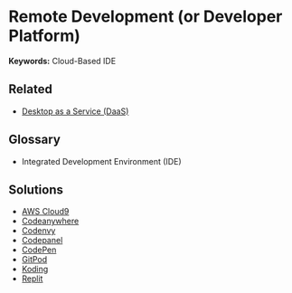 # Remote Development (or Developer Platform)

**Keywords:** Cloud-Based IDE

## Related

- [Desktop as a Service (DaaS)](/daas.md)

## Glossary

- Integrated Development Environment (IDE)

## Solutions

- [AWS Cloud9](https://aws.amazon.com/cloud9/)
- [Codeanywhere](https://codeanywhere.com)
- [Codenvy](https://github.com/codenvy/codenvy)
- [Codepanel](https://codepanel.io/)
- [CodePen](https://codepen.io/)
- [GitPod](https://gitpod.io/)
- [Koding](https://koding.com)
- [Replit](https://replit.com)

<!--
https://bitrise.io/
https://developer.apple.com/xcode-cloud/
-->
